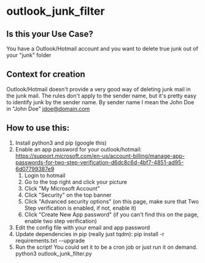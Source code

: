 # outlook_junk_filter

## Is this your Use Case?
You have a Outlook/Hotmail account and you want to delete true junk out of your "junk" folder

## Context for creation
Outlook/Hotmail doesn't provide a very good way of deleting junk mail in the junk mail.  The rules don't apply to the sender name, but it's pretty easy to identify junk by the sender name.  By sender name I mean the John Doe in "John Doe" <jdoe@domain.com>

## How to use this:
1. Install python3 and pip (google this)
1. Enable an app password for your outlook/hotmail: https://support.microsoft.com/en-us/account-billing/manage-app-passwords-for-two-step-verification-d6dc8c6d-4bf7-4851-ad95-6d07799387e9
    1. Login to hotmail
    1. Go to the top right and click your picture
    1. Click "My Microsoft Account"
    1. Click "Security" on the top banner
    1. Click "Advanced security options" (on this page, make sure that Two Step verification is enabled, if not, enable it)
    1. Click "Create New App password" (if you can't find this on the page, enable two step verification)
1. Edit the config file with your email and app password
1. Update dependencies in pip (really just tqdm):
    pip install -r requirements.txt --upgrade
1. Run the script!  You could set it to be a cron job or just run it on demand.
    python3 outlook_junk_filter.py

